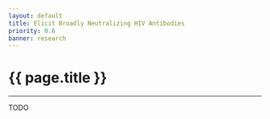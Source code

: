 ```yaml
---
layout: default
title: Elicit Broadly Neutralizing HIV Antibodies
priority: 0.6
banner: research
---
```


{{ page.title }}
===============
---

TODO


